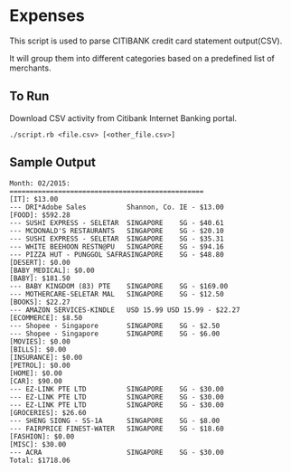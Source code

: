 # Expenses

This script is used to parse CITIBANK credit card statement output(CSV).

It will group them into different categories based on a predefined list of merchants.

## To Run
Download CSV activity from Citibank Internet Banking portal.

```
./script.rb <file.csv> [<other_file.csv>]
```

## Sample Output
```
Month: 02/2015:
================================================
[IT]: $13.00
--- DRI*Adobe Sales          Shannon, Co. IE - $13.00
[FOOD]: $592.28
--- SUSHI EXPRESS - SELETAR  SINGAPORE    SG - $40.61
--- MCDONALD'S RESTAURANTS   SINGAPORE    SG - $20.10
--- SUSHI EXPRESS - SELETAR  SINGAPORE    SG - $35.31
--- WHITE BEEHOON RESTN@PU   SINGAPORE    SG - $94.16
--- PIZZA HUT - PUNGGOL SAFRASINGAPORE    SG - $48.80
[DESERT]: $0.00
[BABY_MEDICAL]: $0.00
[BABY]: $181.50
--- BABY KINGDOM (83) PTE    SINGAPORE    SG - $169.00
--- MOTHERCARE-SELETAR MAL   SINGAPORE    SG - $12.50
[BOOKS]: $22.27
--- AMAZON SERVICES-KINDLE   USD 15.99 USD 15.99 - $22.27
[ECOMMERCE]: $8.50
--- Shopee - Singapore       SINGAPORE    SG - $2.50
--- Shopee - Singapore       SINGAPORE    SG - $6.00
[MOVIES]: $0.00
[BILLS]: $0.00
[INSURANCE]: $0.00
[PETROL]: $0.00
[HOME]: $0.00
[CAR]: $90.00
--- EZ-LINK PTE LTD          SINGAPORE    SG - $30.00
--- EZ-LINK PTE LTD          SINGAPORE    SG - $30.00
--- EZ-LINK PTE LTD          SINGAPORE    SG - $30.00
[GROCERIES]: $26.60
--- SHENG SIONG - SS-1A      SINGAPORE    SG - $8.00
--- FAIRPRICE FINEST-WATER   SINGAPORE    SG - $18.60
[FASHION]: $0.00
[MISC]: $30.00
--- ACRA                     SINGAPORE    SG - $30.00
Total: $1718.06

```
